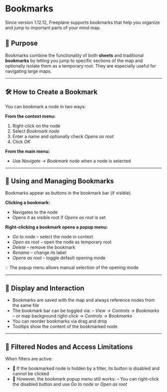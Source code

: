 # Bookmarks

Since version 1.12.12, Freeplane supports bookmarks that help you organize and jump to important parts of your mind map.

## 🎯 Purpose

Bookmarks combine the functionality of both **sheets** and traditional **bookmarks** by letting you jump to specific sections of the map and optionally isolate them as a temporary root. They are especially useful for navigating large maps.

---

## 🛠️ How to Create a Bookmark

You can bookmark a node in two ways:

**From the context menu:**

1. Right-click on the node
2. Select *Bookmark node*
3. Enter a name and optionally check *Opens as root*
4. Click *OK*

**From the main menu:**

* Use *Navigate → Bookmark node* when a node is selected

---

## 📂 Using and Managing Bookmarks

Bookmarks appear as buttons in the bookmark bar (if visible).

**Clicking a bookmark:**

* Navigates to the node
* Opens it as visible root if *Opens as root* is set

**Right-clicking a bookmark opens a popup menu:**

* *Go to node* – select the node in context
* *Open as root* – open the node as temporary root
* *Delete* – remove the bookmark
* *Rename* – change its label
* *Opens as root* – toggle default opening mode

💡 The popup menu allows manual selection of the opening mode

---

## 🧭 Display and Interaction

* Bookmarks are saved with the map and always reference nodes from the same file
* The bookmark bar can be toggled via:
  – *View → Controls → Bookmarks*
  – or map background right-click → *Controls → Bookmarks*
* You can reorder bookmarks via drag and drop
* Tooltips show the content of the bookmarked node

---

## 🚫 Filtered Nodes and Access Limitations

When filters are active:

* 🙈 If the bookmarked node is hidden by a filter, its button is disabled and cannot be clicked
* 🧩 However, the bookmark popup menu still works:
  – You can right-click the disabled button and use *Go to node* or *Open as root*
